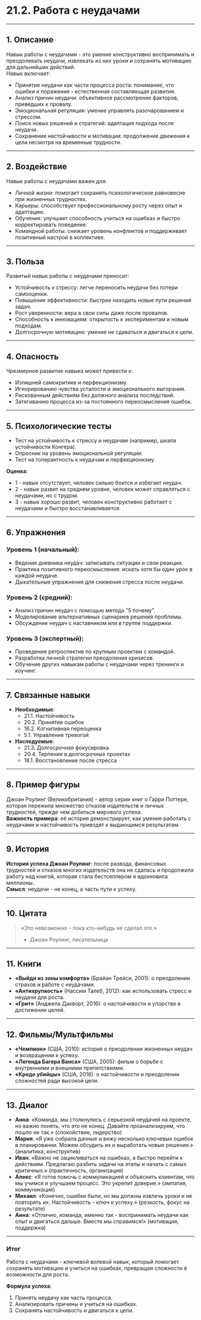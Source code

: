 # 21.2. Работа с неудачами

---

## 1. Описание  
Навык работы с неудачами - это умение конструктивно воспринимать и преодолевать неудачи, извлекать из них уроки и сохранять мотивацию для дальнейших действий.  
Навык включает:  
- Принятие неудачи как части процесса роста: понимание, что ошибки и поражения - естественная составляющая развития.  
- Анализ причин неудачи: объективное рассмотрение факторов, приведших к провалу.  
- Эмоциональная регуляция: умение управлять разочарованием и стрессом.  
- Поиск новых решений и стратегий: адаптация подхода после неудачи.  
- Сохранение настойчивости и мотивации: продолжение движения к цели несмотря на временные трудности.

---

## 2. Воздействие  
Навык работы с неудачами важен для:  
- Личной жизни: помогает сохранять психологическое равновесие при жизненных трудностях.  
- Карьеры: способствует профессиональному росту через опыт и адаптацию.  
- Обучения: улучшает способность учиться на ошибках и быстро корректировать поведение.  
- Командной работы: снижает уровень конфликтов и поддерживает позитивный настрой в коллективе.

---

## 3. Польза  
Развитый навык работы с неудачами приносит:  
- Устойчивость к стрессу: легче переносить неудачи без потери самооценки.  
- Повышение эффективности: быстрее находить новые пути решения задач.  
- Рост уверенности: вера в свои силы даже после провалов.  
- Способность к инновациям: открытость к экспериментам и новым подходам.  
- Долгосрочную мотивацию: умение не сдаваться и двигаться к цели.

---

## 4. Опасность  
Чрезмерное развитие навыка может привести к:  
- Излишней самокритике и перфекционизму.  
- Игнорированию чувства усталости и эмоционального выгорания.  
- Рискованным действиям без должного анализа последствий.  
- Затягиванию процесса из-за постоянного переосмысления ошибок.

---

## 5. Психологические тесты  
- Тест на устойчивость к стрессу и неудачам (например, шкала устойчивости Конгера).  
- Опросник на уровень эмоциональной регуляции.  
- Тест на толерантность к неудачам и перфекционизму.  

**Оценка**:  
- 1 - навык отсутствует, человек сильно боится и избегает неудач.  
- 2 - навык развит на среднем уровне, человек может справляться с неудачами, но с трудом.  
- 3 - навык хорошо развит, человек конструктивно работает с неудачами и быстро восстанавливается.

---

## 6. Упражнения

### Уровень 1 (начальный):  
- Ведение дневника неудач: записывать ситуации и свои реакции.  
- Практика позитивного переосмысления: искать хотя бы один урок в каждой неудаче.  
- Дыхательные упражнения для снижения стресса после неудачи.

### Уровень 2 (средний):  
- Анализ причин неудач с помощью метода "5 почему".  
- Моделирование альтернативных сценариев решения проблемы.  
- Обсуждение неудач с наставником или в группе поддержки.

### Уровень 3 (экспертный):  
- Проведение ретроспектив по крупным проектам с командой.  
- Разработка личной стратегии преодоления кризисов.  
- Обучение других навыкам работы с неудачами через тренинги и коучинг.

---

## 7. Связанные навыки  
- **Необходимые**:  
  - 21.1. Настойчивость  
  - 20.2. Принятие ошибок  
  - 16.2. Когнитивная переоценка  
  - 5.1. Управление тревогой  
- **Наследуемые**:  
  - 21.3. Долгосрочная фокусировка  
  - 20.4. Терпение в долгосрочных проектах  
  - 18.1. Восстановление после стресса

---

## 8. Пример фигуры  
Джоан Роулинг (Великобритания) - автор серии книг о Гарри Поттере, которая пережила множество отказов издательств и личных трудностей, прежде чем добиться мирового успеха.  
**Важность примера**: её история демонстрирует, как умение работать с неудачами и настойчивость приводят к выдающимся результатам.

---

## 9. История  
**История успеха Джоан Роулинг**: после развода, финансовых трудностей и отказов многих издательств она не сдалась и продолжила работу над книгой, которая стала бестселлером и вдохновила миллионы.  
**Смысл**: неудачи - не конец, а часть пути к успеху.

---

## 10. Цитата  
> «Это невозможно - пока кто-нибудь не сделал это.»  
> - Джоан Роулинг, писательница

---

## 11. Книги  
- **«Выйди из зоны комфорта»** (Брайан Трейси, 2001): о преодолении страхов и работе с неудачами.  
- **«Антихрупкость»** (Нассим Талеб, 2012): как использовать стресс и неудачи для роста.  
- **«Грит»** (Анджела Дакворт, 2016): о настойчивости и упорстве в достижении целей.

---

## 12. Фильмы/Мультфильмы  
- **«Чемпион»** (США, 2010): история о преодолении жизненных неудач и возвращении к успеху.  
- **«Легенда Багера Ванса»** (США, 2005): фильм о борьбе с внутренними и внешними препятствиями.  
- **«Кредо убийцы»** (США, 2016): о настойчивости и преодолении сложностей ради высокой цели.

---

## 13. Диалог

- **Анна**: «Команда, мы столкнулись с серьезной неудачей на проекте, но важно понять, что это не конец. Давайте проанализируем, что пошло не так.» (спокойствие, лидерство)  
- **Мария**: «Я уже собрала данные и вижу несколько ключевых ошибок в планировании. Можем обсудить их и выработать новые решения.» (аналитика, конструктив)  
- **Иван**: «Важно не зацикливаться на ошибках, а быстро перейти к действиям. Предлагаю разбить задачи на этапы и начать с самых критичных.» (практичность, организация)  
- **Алекс**: «Я готов помочь с коммуникацией и объяснить клиентам, что мы учимся и улучшаем процесс. Это укрепит доверие.» (эмпатия, коммуникация)  
- **Михаил**: «Конечно, ошибки были, но мы должны извлечь уроки и не повторять их. Настойчивость - ключ к успеху.» (резкость, фокус на результате)  
- **Анна**: «Отлично, команда, именно так - воспринимать неудачи как опыт и двигаться дальше. Вместе мы справимся!» (мотивация, поддержка)

---

### Итог  
Работа с неудачами - ключевой волевой навык, который помогает сохранять мотивацию и учиться на ошибках, превращая сложности в возможности для роста.

**Формула успеха**:  
1. Принять неудачу как часть процесса.  
2. Анализировать причины и учиться на ошибках.  
3. Сохранять настойчивость и двигаться к цели.